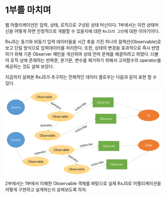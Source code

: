 # 1부를 마치며
웹 어플리케이션은 입력, 상태, 로직으로 구성된 상태 머신이다. 
1부에서는 이런 상태머신을 어떻게 하면 안정적으로 개발할 수 있을지에 대한 `RxJS의 고민`에 대한 이야기이다.

RxJS는 동기와 비동기 입력 데이터들을 시간 축을 가진 하나의 컬렉션(Observable)로 보고 단일 방식으로 입력데이터를 처리한다.
또한, 상태의 변경을 효과적으로 즉시 반영하기 위해 기존 Observer 패턴을 개선하여 상태 전파 문제를 해결하려고 하였다.
더불어 로직 상에 존재하는 반복문, 분기문, 변수를 제거하기 위해서 고차함수의 operator를 제공하는 것도 살펴 보았다.

지금까지 살펴본 RxJS가 추구하는 전체적인 데이터 플로우는 다음과 같이 표현 할 수 있다.

![](../resources/flow.png)


2부에서는 1부에서 이해한 Observable 객체를 바탕으로 실제 RxJS로 어플리케이션을 어떻게 구현하고 설계하는지 살펴보도록 하자.